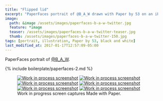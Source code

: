 ```yaml
---
title: "Flipped lid"
excerpt: "PaperFaces portrait of @B_A_W drawn with Paper by 53 on an iPad."
image: 
  path: &image /assets/images/paperfaces-b-a-w-twitter.jpg 
  feature: *image
  teaser: /assets/images/paperfaces-b-a-w-twitter-teaser.jpg
  thumb: /assets/images/paperfaces-b-a-w-twitter-150.jpg
tags: [portrait, illustration, Paper by 53, black and white]
last_modified_at: 2017-01-17T12:57:09-05:00
---
```


PaperFaces portrait of [@B_A_W](http://twitter.com/B_A_W).

{% include boilerplate/paperfaces-2.md %}

<figure class="third">
	<a href="{{ site.url }}/assets/images/paperfaces-b-a-w-process-1-lg.jpg"><img src="{{ site.url }}/assets/images/paperfaces-b-a-w-process-1-600.jpg" alt="Work in process screenshot"></a>
	<a href="{{ site.url }}/assets/images/paperfaces-b-a-w-process-2-lg.jpg"><img src="{{ site.url }}/assets/images/paperfaces-b-a-w-process-2-600.jpg" alt="Work in process screenshot"></a>
	<a href="{{ site.url }}/assets/images/paperfaces-b-a-w-process-3-lg.jpg"><img src="{{ site.url }}/assets/images/paperfaces-b-a-w-process-3-600.jpg" alt="Work in process screenshot"></a>
	<a href="{{ site.url }}/assets/images/paperfaces-b-a-w-process-4-lg.jpg"><img src="{{ site.url }}/assets/images/paperfaces-b-a-w-process-4-600.jpg" alt="Work in process screenshot"></a>
	<a href="{{ site.url }}/assets/images/paperfaces-b-a-w-process-5-lg.jpg"><img src="{{ site.url }}/assets/images/paperfaces-b-a-w-process-5-600.jpg" alt="Work in process screenshot"></a>
	<a href="{{ site.url }}/assets/images/paperfaces-b-a-w-process-6-lg.jpg"><img src="{{ site.url }}/assets/images/paperfaces-b-a-w-process-6-600.jpg" alt="Work in process screenshot"></a>
	<figcaption>Work in progress screen captures Made with Paper.</figcaption>
</figure>
